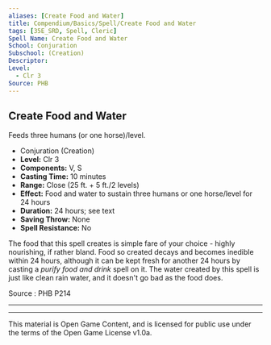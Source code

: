 ```yaml
---
aliases: [Create Food and Water]
title: Compendium/Basics/Spell/Create Food and Water
tags: [35E_SRD, Spell, Cleric]
Spell Name: Create Food and Water
School: Conjuration
Subschool: (Creation)
Descriptor: 
Level:
  - Clr 3
Source: PHB
---
```



## Create Food and Water

Feeds three humans (or one horse)/level.

*   Conjuration (Creation)
*   **Level:** Clr 3
*   **Components:** V, S
*   **Casting Time:** 10 minutes
*   **Range:** Close (25 ft. + 5 ft./2 levels)
*   **Effect:** Food and water to sustain three humans or one horse/level for 24 hours
*   **Duration:** 24 hours; see text
*   **Saving Throw:** None
*   **Spell Resistance:** No

<p>The food that this spell creates is simple fare of your choice - highly nourishing, if rather bland. Food so created decays and becomes inedible within 24 hours, although it can be kept fresh for another 24 hours by casting a <i>purify food and drink</i> spell on it. The water created by this spell is just like clean rain water, and it doesn't go bad as the food does.</p>

Source : PHB P214

---

---

This material is Open Game Content, and is licensed for public use under
the terms of the Open Game License v1.0a.

